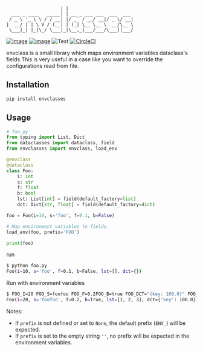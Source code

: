 ```
                    | |
  ___ _ ____   _____| | __ _ ___ ___  ___  ___
 / _ \ '_ \ \ / / __| |/ _` / __/ __|/ _ \/ __|
|  __/ | | \ V / (__| | (_| \__ \__ \  __/\__ \
 \___|_| |_|\_/ \___|_|\__,_|___/___/\___||___/

```

[![image](https://img.shields.io/pypi/v/envclasses.svg)](https://pypi.org/project/envclasses/)
[![image](https://img.shields.io/pypi/pyversions/envclasses.svg)](https://pypi.org/project/envclasses/)
![Test](https://github.com/alexmisk/envclasses/workflows/Test/badge.svg)
[![CircleCI](https://circleci.com/gh/yukinarit/envclasses.svg?style=svg)](https://circleci.com/gh/yukinarit/envclasses)

envclass is a small library which maps environment variables dataclass's fields
This is very useful in a case like you want to override the configurations read
from file.


## Installation

```bash
pip install envclasses
```


## Usage

```python
# foo.py
from typing import List, Dict
from dataclasses import dataclass, field
from envclasses import envclass, load_env

@envclass
@dataclass
class Foo:
    i: int
    s: str
    f: float
    b: bool
    lst: List[int] = field(default_factory=list)
    dct: Dict[str, float] = field(default_factory=dict)

foo = Foo(i=10, s='foo', f=0.1, b=False)

# Map environment variables to fields.
load_env(foo, prefix='FOO')

print(foo)
```

run

```bash
$ python foo.py
Foo(i=10, s='foo', f=0.1, b=False, lst=[], dct={})
```

Run with environment variables

```bash
$ FOO_I=20 FOO_S=foofoo FOO_F=0.2FOO_B=true FOO_DCT="{key: 100.0}" FOO_LST="[1, 2, 3]" python foo.py
Foo(i=20, s='foofoo', f=0.2, b=True, lst=[1, 2, 3], dct={'key': 100.0})
```

Notes:
- If `prefix` is not defined or set to `None`, the default prefix (`ENV_`) will be expected.
- If `prefix` is set to the empty string `''`, no prefix will be expected in the environment variables.
